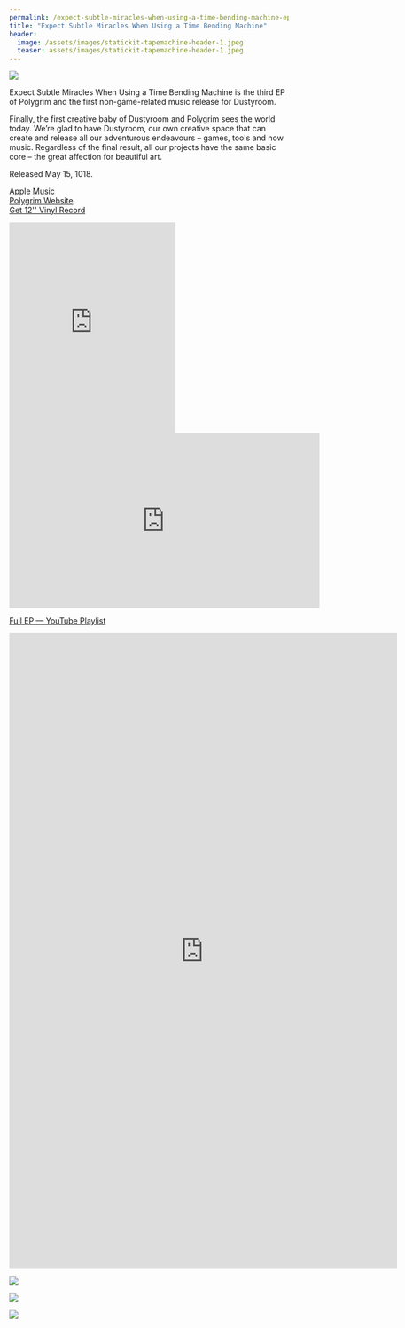 ```yaml
---
permalink: /expect-subtle-miracles-when-using-a-time-bending-machine-ep/
title: "Expect Subtle Miracles When Using a Time Bending Machine"
header:
  image: /assets/images/statickit-tapemachine-header-1.jpeg
  teaser: assets/images/statickit-tapemachine-header-1.jpeg
---
```


![](https://staging.dustyroom.com/assets/images/dr001_1000x300.jpg)

Expect Subtle Miracles When Using a Time Bending Machine is the third EP of Polygrim and the first non-game-related music release for Dustyroom.  

Finally, the first creative baby of Dustyroom and Polygrim sees the world today. We’re glad to have Dustyroom, our own creative space that can create and release all our adventurous endeavours – games, tools and now music. Regardless of the final result, all our projects have the same basic core – the great affection for beautiful art.  

Released May 15, 1018.

[Apple Music](https://itunes.apple.com/us/album/expect-subtle-miracles-when-using-a-time-bending-machine/1384758502)  
[Polygrim Website](http://polygrimmusic.com/)  
[Get 12'' Vinyl Record](https://polygrim.bandcamp.com/album/expect-subtle-miracles-when-using-a-time-bending-machine)  


<iframe src="https://open.spotify.com/embed?uri=spotify%3Aalbum%3A2lfxi6EMp70aJxpgLXKESZ" width="300" height="380" frameborder="0" allowtransparency="true" allow="encrypted-media"></iframe>

<iframe width="560" height="315" src="https://www.youtube.com/embed/Sn-BSEEvAJo" title="YouTube video player" frameborder="0" allow="accelerometer; autoplay; clipboard-write; encrypted-media; gyroscope; picture-in-picture" allowfullscreen></iframe>

[Full EP — YouTube Playlist](https://youtube.com/playlist?list=PLN96FIkAmGJmWJnLf9bc_tJ8mgKbBWFrV)  

<iframe style="border: 0; width: 700px; height: 1145px;" src="https://bandcamp.com/EmbeddedPlayer/album=3328062732/size=large/bgcol=ffffff/linkcol=0687f5/tracklist=false/transparent=true/" seamless>Expect Subtle Miracles When Using a Time Bending Machine by Polygrim</iframe> 


![](https://staging.dustyroom.com/assets/images/dr001_vinyl-mockup-front.png)  

![](https://staging.dustyroom.com/assets/images/dr001_vinyl-mockup-back.png)  

![](https://staging.dustyroom.com/assets/images/dr001_vinyl-mockup-insert.png)  

  

